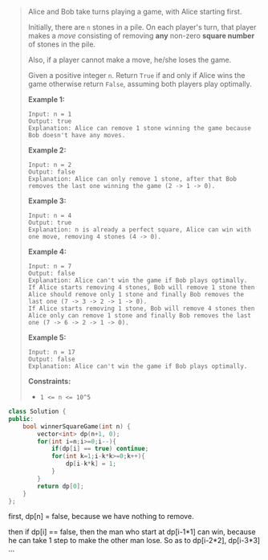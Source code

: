 > Alice and Bob take turns playing a game, with Alice starting first.
>
> Initially, there are `n` stones in a pile. On each player's turn, that player makes a *move* consisting of removing **any** non-zero **square number** of stones in the pile.
>
> Also, if a player cannot make a move, he/she loses the game.
>
> Given a positive integer `n`. Return `True` if and only if Alice wins the game otherwise return `False`, assuming both players play optimally.
>
>  
>
> **Example 1:**
>
> ```
> Input: n = 1
> Output: true
> Explanation: Alice can remove 1 stone winning the game because Bob doesn't have any moves.
> ```
>
> **Example 2:**
>
> ```
> Input: n = 2
> Output: false
> Explanation: Alice can only remove 1 stone, after that Bob removes the last one winning the game (2 -> 1 -> 0).
> ```
>
> **Example 3:**
>
> ```
> Input: n = 4
> Output: true
> Explanation: n is already a perfect square, Alice can win with one move, removing 4 stones (4 -> 0).
> ```
>
> **Example 4:**
>
> ```
> Input: n = 7
> Output: false
> Explanation: Alice can't win the game if Bob plays optimally.
> If Alice starts removing 4 stones, Bob will remove 1 stone then Alice should remove only 1 stone and finally Bob removes the last one (7 -> 3 -> 2 -> 1 -> 0). 
> If Alice starts removing 1 stone, Bob will remove 4 stones then Alice only can remove 1 stone and finally Bob removes the last one (7 -> 6 -> 2 -> 1 -> 0).
> ```
>
> **Example 5:**
>
> ```
> Input: n = 17
> Output: false
> Explanation: Alice can't win the game if Bob plays optimally.
> ```
>
>  
>
> **Constraints:**
>
> - `1 <= n <= 10^5`



```cpp
class Solution {
public:
    bool winnerSquareGame(int n) {
        vector<int> dp(n+1, 0);
        for(int i=n;i>=0;i--){
            if(dp[i] == true) continue;
            for(int k=1;i-k*k>=0;k++){
                dp[i-k*k] = 1;
            }
        }
        return dp[0];
    }
};
```

first, dp[n] = false, because we have nothing to remove.

then if dp[i] == false, then the man who start at dp[i-1\*1]  can win, because he can take 1 step to make the other man lose. So as to dp[i-2\*2], dp[i-3*3] ...